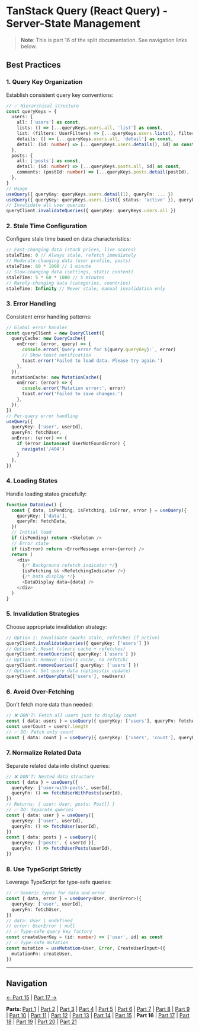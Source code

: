 # TanStack Query (React Query) - Server-State Management

> **Note**: This is part 16 of the split documentation. See navigation links below.

## Best Practices

### 1. Query Key Organization

Establish consistent query key conventions:

```typescript
// ✅ Hierarchical structure
const queryKeys = {
  users: {
    all: ['users'] as const,
    lists: () => [...queryKeys.users.all, 'list'] as const,
    list: (filters: UserFilters) => [...queryKeys.users.lists(), filters] as const,
    details: () => [...queryKeys.users.all, 'detail'] as const,
    detail: (id: number) => [...queryKeys.users.details(), id] as const,
  },
  posts: {
    all: ['posts'] as const,
    detail: (id: number) => [...queryKeys.posts.all, id] as const,
    comments: (postId: number) => [...queryKeys.posts.detail(postId), 'comments'] as const,
  },
}
// Usage
useQuery({ queryKey: queryKeys.users.detail(1), queryFn: ... })
useQuery({ queryKey: queryKeys.users.list({ status: 'active' }), queryFn: ... })
// Invalidate all user queries
queryClient.invalidateQueries({ queryKey: queryKeys.users.all })
```

### 2. Stale Time Configuration

Configure stale time based on data characteristics:

```typescript
// Fast-changing data (stock prices, live scores)
staleTime: 0 // Always stale, refetch immediately
// Moderate-changing data (user profile, posts)
staleTime: 60 * 1000 // 1 minute
// Slow-changing data (settings, static content)
staleTime: 5 * 60 * 1000 // 5 minutes
// Rarely-changing data (categories, countries)
staleTime: Infinity // Never stale, manual invalidation only
```

### 3. Error Handling

Consistent error handling patterns:

```typescript
// Global error handler
const queryClient = new QueryClient({
  queryCache: new QueryCache({
    onError: (error, query) => {
      console.error(`Query error for ${query.queryKey}:`, error)
      // Show toast notification
      toast.error('Failed to load data. Please try again.')
    },
  }),
  mutationCache: new MutationCache({
    onError: (error) => {
      console.error('Mutation error:', error)
      toast.error('Failed to save changes.')
    },
  }),
})
// Per-query error handling
useQuery({
  queryKey: ['user', userId],
  queryFn: fetchUser,
  onError: (error) => {
    if (error instanceof UserNotFoundError) {
      navigate('/404')
    }
  },
})
```

### 4. Loading States

Handle loading states gracefully:

```typescript
function DataView() {
  const { data, isPending, isFetching, isError, error } = useQuery({
    queryKey: ['data'],
    queryFn: fetchData,
  })
  // Initial load
  if (isPending) return <Skeleton />
  // Error state
  if (isError) return <ErrorMessage error={error} />
  return (
    <div>
      {/* Background refetch indicator */}
      {isFetching && <RefetchingIndicator />}
      {/* Data display */}
      <DataDisplay data={data} />
    </div>
  )
}
```

### 5. Invalidation Strategies

Choose appropriate invalidation strategy:

```typescript
// Option 1: Invalidate (marks stale, refetches if active)
queryClient.invalidateQueries({ queryKey: ['users'] })
// Option 2: Reset (clears cache + refetches)
queryClient.resetQueries({ queryKey: ['users'] })
// Option 3: Remove (clears cache, no refetch)
queryClient.removeQueries({ queryKey: ['users'] })
// Option 4: Set query data (optimistic update)
queryClient.setQueryData(['users'], newUsers)
```

### 6. Avoid Over-Fetching

Don't fetch more data than needed:

```typescript
// ❌ DON'T: Fetch all users just to display count
const { data: users } = useQuery({ queryKey: ['users'], queryFn: fetchAllUsers })
const userCount = users?.length
// ✅ DO: Fetch only count
const { data: count } = useQuery({ queryKey: ['users', 'count'], queryFn: fetchUserCount })
```

### 7. Normalize Related Data

Separate related data into distinct queries:

```typescript
// ❌ DON'T: Nested data structure
const { data } = useQuery({
  queryKey: ['user-with-posts', userId],
  queryFn: () => fetchUserWithPosts(userId),
})
// Returns: { user: User, posts: Post[] }
// ✅ DO: Separate queries
const { data: user } = useQuery({
  queryKey: ['user', userId],
  queryFn: () => fetchUser(userId),
})
const { data: posts } = useQuery({
  queryKey: ['posts', { userId }],
  queryFn: () => fetchUserPosts(userId),
})
```

### 8. Use TypeScript Strictly

Leverage TypeScript for type-safe queries:

```typescript
// ✅ Generic types for data and error
const { data, error } = useQuery<User, UserError>({
  queryKey: ['user', userId],
  queryFn: fetchUser,
})
// data: User | undefined
// error: UserError | null
// ✅ Type-safe query key factory
const createUserKey = (id: number) => ['user', id] as const
// ✅ Type-safe mutation
const mutation = useMutation<User, Error, CreateUserInput>({
  mutationFn: createUser,
})
```

---

## Navigation

[← Part 15](./15-testing-with-tanstack-query.md) | [Part 17 →](./17-common-pitfalls-to-avoid.md)

**Parts**: [Part 1](./01-start.md) | [Part 2](./02-overview.md) | [Part 3](./03-why-tanstack-query-for-omnera.md) | [Part 4](./04-installation.md) | [Part 5](./05-basic-setup.md) | [Part 6](./06-core-concepts.md) | [Part 7](./07-usequery-hook.md) | [Part 8](./08-integration-with-effectts.md) | [Part 9](./09-usemutation-hook.md) | [Part 10](./10-usequeries-hook.md) | [Part 11](./11-useinfinitequery-hook.md) | [Part 12](./12-server-side-rendering-ssr-with-hono.md) | [Part 13](./13-integration-with-better-auth.md) | [Part 14](./14-advanced-patterns.md) | [Part 15](./15-testing-with-tanstack-query.md) | **Part 16** | [Part 17](./17-common-pitfalls-to-avoid.md) | [Part 18](./18-performance-optimization.md) | [Part 19](./19-devtools.md) | [Part 20](./20-summary.md) | [Part 21](./21-references.md)
